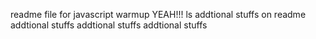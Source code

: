readme file for javascript warmup
YEAH!!!
ls
addtional stuffs on readme
addtional stuffs
addtional stuffs
addtional stuffs
